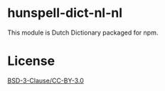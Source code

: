 # hunspell-dict-nl-nl

This module is Dutch Dictionary packaged for npm.

# License

[BSD-3-Clause/CC-BY-3.0](https://github.com/kwonoj/hunspell-dict/blob/master/packages/nl-nl/README_nl_NL.txt)
